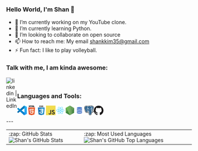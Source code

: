 ### Hello World, I'm Shan 👋

- 🔭 I’m currently working on my YouTube clone.
- 🌱 I’m currently learning Python.
- 👯 I’m looking to collaborate on open source
- 📫 How to reach me: My email shankkim35@gmail.com
- ⚡ Fun fact: I like to play volleyball.

### Talk with me, I am kinda awesome:
[<img align="left" alt="linkedin | LinkedIn" width="30px" src="https://upload.wikimedia.org/wikipedia/commons/thumb/c/ca/LinkedIn_logo_initials.png/768px-LinkedIn_logo_initials.png" />][linkedin]

<br />

### Languages and Tools:

<img align="left" alt="Visual Studio Code" width="26px" src="https://raw.githubusercontent.com/github/explore/80688e429a7d4ef2fca1e82350fe8e3517d3494d/topics/visual-studio-code/visual-studio-code.png" />
<img align="left" alt="HTML5" width="26px" src="https://raw.githubusercontent.com/github/explore/80688e429a7d4ef2fca1e82350fe8e3517d3494d/topics/html/html.png" />
<img align="left" alt="CSS3" width="26px" src="https://raw.githubusercontent.com/github/explore/80688e429a7d4ef2fca1e82350fe8e3517d3494d/topics/css/css.png" />
<img align="left" alt="JavaScript" width="26px" src="https://raw.githubusercontent.com/github/explore/80688e429a7d4ef2fca1e82350fe8e3517d3494d/topics/javascript/javascript.png" />
<img align="left" alt="React" width="26px" src="https://raw.githubusercontent.com/github/explore/80688e429a7d4ef2fca1e82350fe8e3517d3494d/topics/react/react.png" />
<img align="left" alt="Node.js" width="26px" src="https://raw.githubusercontent.com/github/explore/80688e429a7d4ef2fca1e82350fe8e3517d3494d/topics/nodejs/nodejs.png" />
<img align="left" alt="SQL" width="26px" src="https://raw.githubusercontent.com/github/explore/80688e429a7d4ef2fca1e82350fe8e3517d3494d/topics/sql/sql.png" />
<img align="left" alt="postgreSQL" width="26px" src="https://raw.githubusercontent.com/github/explore/80688e429a7d4ef2fca1e82350fe8e3517d3494d/topics/postgresql/postgresql.png" />
<img align="left" alt="GitHub" width="26px" src="https://raw.githubusercontent.com/github/explore/78df643247d429f6cc873026c0622819ad797942/topics/github/github.png" />

<br />
<br />
---

<table>
  <tr>
    <td>
      :zap: GitHub Stats
      <img alt="Shan's GitHub Stats" src="https://github-readme-stats.vercel.app/api?username=shank35&show_icons=true&hide_border=true" />
    </td>
    <td>
      :zap: Most Used Languages
      <img alt="Shan's GitHub Top Languages" src="https://github-readme-stats.vercel.app/api/top-langs/?username=shank35" />
    </td>
  </tr>
</table>

[linkedin]: https://linkedin.com/in/shan-kim
[portfolio]: https://shankim.net/



